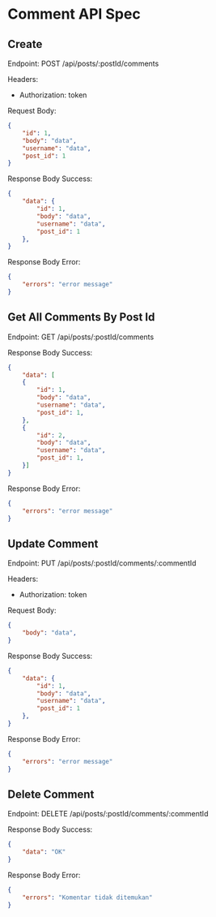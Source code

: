 # Comment API Spec

## Create

Endpoint: POST /api/posts/:postId/comments

Headers: 
- Authorization: token

Request Body:

```json
{
    "id": 1,
    "body": "data",
    "username": "data",
    "post_id": 1
}
```

Response Body Success:

```json
{
    "data": {
        "id": 1,
        "body": "data",
        "username": "data",
        "post_id": 1
    },
}
```

Response Body Error:

```json
{
    "errors": "error message"
}
```


## Get All Comments By Post Id

Endpoint: GET /api/posts/:postId/comments

Response Body Success:

```json
{
    "data": [
    {
        "id": 1,
        "body": "data",
        "username": "data",
        "post_id": 1,
    },
    {
        "id": 2,
        "body": "data",
        "username": "data",
        "post_id": 1,
    }]
}
```

Response Body Error:

```json
{
    "errors": "error message"
}
```

## Update Comment

Endpoint: PUT /api/posts/:postId/comments/:commentId

Headers: 
- Authorization: token

Request Body:

```json
{
    "body": "data",
}
```

Response Body Success:

```json
{
    "data": {
        "id": 1,
        "body": "data",
        "username": "data",
        "post_id": 1
    },
}
```

Response Body Error:

```json
{
    "errors": "error message"
}
```

## Delete Comment

Endpoint: DELETE /api/posts/:postId/comments/:commentId

Response Body Success:

```json
{
    "data": "OK"
}
```

Response Body Error:

```json
{
    "errors": "Komentar tidak ditemukan"
}
```